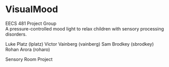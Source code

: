 # VisualMood
EECS 481 Project Group  
A pressure-controlled mood light to relax children with sensory processing disorders.

Luke Platz (lplatz)
Victor Vainberg (vainberg)
Sam Brodkey (sbrodkey)
Rohan Arora (roharo)

Sensory Room Project